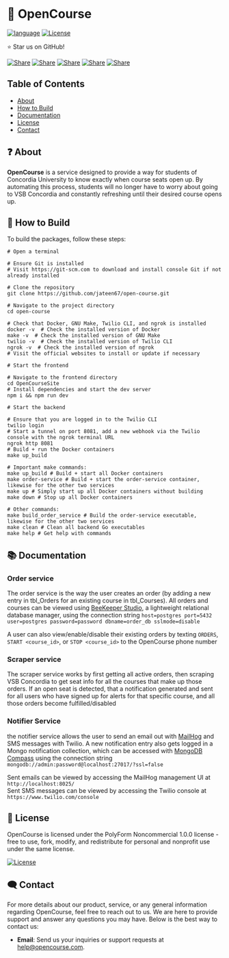 ﻿# 🚀 OpenCourse

[![language](https://img.shields.io/badge/language-Go-00ADD8)](https://go.dev/learn)
[![License](https://img.shields.io/badge/license-PolyForm%20Noncommercial%201.0.0-%235351FB)](#-license)

⭐ Star us on GitHub!

[![Share](https://img.shields.io/badge/share-000000?logo=x&logoColor=white)](https://x.com/intent/tweet?text=Check%20out%20this%20project%20on%20GitHub:%20https://github.com/jateen67/open-course%20%23OpenIDConnect%20%23Security%20%23Authentication)
[![Share](https://img.shields.io/badge/share-1877F2?logo=facebook&logoColor=white)](https://www.facebook.com/sharer/sharer.php?u=https://github.com/jateen67/open-course)
[![Share](https://img.shields.io/badge/share-0A66C2?logo=linkedin&logoColor=white)](https://www.linkedin.com/sharing/share-offsite/?url=https://github.com/jateen67/open-course)
[![Share](https://img.shields.io/badge/share-FF4500?logo=reddit&logoColor=white)](https://www.reddit.com/submit?title=Check%20out%20this%20project%20on%20GitHub:%20https://github.com/jateen67/open-course)
[![Share](https://img.shields.io/badge/share-0088CC?logo=telegram&logoColor=white)](https://t.me/share/url?url=https://github.com/jateen67/open-course&text=Check%20out%20this%20project%20on%20GitHub)

## Table of Contents

- [About](#-about)
- [How to Build](#-how-to-build)
- [Documentation](#-documentation)
- [License](#-license)
- [Contact](#-contact)

## ❓ About

**OpenCourse** is a service designed to provide a way for students of Concordia University to know exactly when course seats open up. By automating this process, students will no longer have to worry about going to VSB Concordia and constantly refreshing until their desired course opens up.

## 📝 How to Build

To build the packages, follow these steps:

```shell
# Open a terminal

# Ensure Git is installed
# Visit https://git-scm.com to download and install console Git if not already installed

# Clone the repository
git clone https://github.com/jateen67/open-course.git

# Navigate to the project directory
cd open-course

# Check that Docker, GNU Make, Twilio CLI, and ngrok is installed
docker -v  # Check the installed version of Docker
make -v  # Check the installed version of GNU Make
twilio -v  # Check the installed version of Twilio CLI
ngrok -v  # Check the installed version of ngrok
# Visit the official websites to install or update if necessary

# Start the frontend

# Navigate to the frontend directory
cd OpenCourseSite
# Install dependencies and start the dev server
npm i && npm run dev

# Start the backend

# Ensure that you are logged in to the Twilio CLI
twilio login
# Start a tunnel on port 8081, add a new webhook via the Twilio console with the ngrok terminal URL
ngrok http 8081
# Build + run the Docker containers
make up_build

# Important make commands:
make up_build # Build + start all Docker containers
make order-service # Build + start the order-service container, likewise for the other two services
make up # Simply start up all Docker containers without building
make down # Stop up all Docker containers

# Other commands:
make build_order_service # Build the order-service executable, likewise for the other two services
make clean # Clean all backend Go executables
make help # Get help with commands

```

## 📚 Documentation

### Order service

The order service is the way the user creates an order (by adding a new entry in tbl_Orders for an existing course in tbl_Courses). All orders and courses can be viewed using [BeeKeeper Studio](https://www.beekeeperstudio.io), a lightweight relational database manager, using the connection string `host=postgres port=5432 user=postgres password=password dbname=order_db sslmode=disable`

A user can also view/enable/disable their existing orders by texting `ORDERS`, `START <course_id>`, or `STOP <course_id>` to the OpenCourse phone number

### Scraper service

The scraper service works by first getting all active orders, then scraping VSB Concordia to get seat info for all the courses that make up those orders. If an open seat is detected, that a notification generated and sent for all users who have signed up for alerts for that specific course, and all those orders become fulfilled/disabled

### Notifier Service

the notifier service allows the user to send an email out with [MailHog](https://github.com/mailhog/MailHog) and SMS messages with Twilio. A new notification entry also gets logged in a Mongo notification collection, which can be accessed with [MongoDB Compass](https://www.mongodb.com/products/tools/compass) using the connection string `mongodb://admin:password@localhost:27017/?ssl=false`

Sent emails can be viewed by accessing the MailHog management UI at `http://localhost:8025/` <br />
Sent SMS messages can be viewed by accessing the Twilio console at `https://www.twilio.com/console`

## 📃 License

OpenCourse is licensed under the PolyForm Noncommercial 1.0.0 license - free to use, fork, modify, and redistribute for personal and nonprofit use under the same license.

[![License](https://img.shields.io/badge/license-PolyForm%20Noncommercial%201.0.0-%235351FB)](https://github.com/jateen67/open-course/blob/main/LICENSE.md)

## 🗨️ Contact

For more details about our product, service, or any general information regarding OpenCourse, feel free to reach out to us. We are here to provide support and answer any questions you may have. Below is the best way to contact us:

- **Email**: Send us your inquiries or support requests at [help@opencourse.com](mailto:help@opencourse.com).
